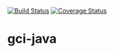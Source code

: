 [![Build Status](https://travis-ci.org/gcinterceptor/gci-java.svg?branch=master)](https://travis-ci.org/gcinterceptor/gci-java) [![Coverage Status](https://coveralls.io/repos/github/dfquaresma/gci-java/badge.svg?branch=master)](https://coveralls.io/github/dfquaresma/gci-java?branch=master) 

# gci-java
